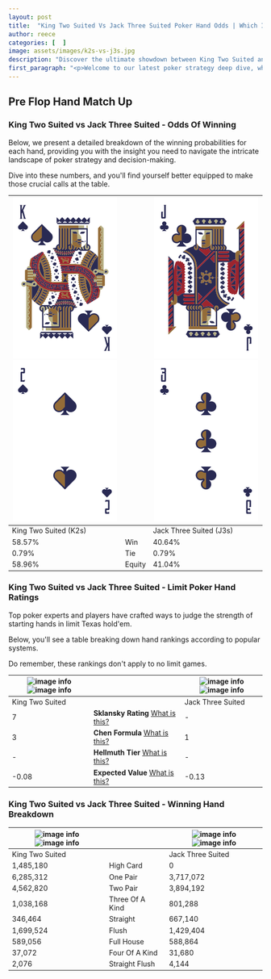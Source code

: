 ```yaml
---
layout: post
title:  "King Two Suited Vs Jack Three Suited Poker Hand Odds | Which Is The Better Hand In Poker? A Complete Guide"
author: reece
categories: [  ]
image: assets/images/k2s-vs-j3s.jpg
description: "Discover the ultimate showdown between King Two Suited and Jack Three Suited in poker! Uncover the odds, strategies, and scenarios where one hand triumphs over the other. Get ready to up your poker game with this thrilling analysis."
first_paragraph: "<p>Welcome to our latest poker strategy deep dive, where we're pitting two distinct hands against each other in a high-stakes showdown: King Two Suited vs Jack Three Suited.</p><p>In the dynamic world of poker, every decision counts, and knowing which hand holds the upper hand is key to your success at the table.</p><p>In this article, we'll dissect these two hands, explore the scenarios where one dominates the other, and equip you with the knowledge to make strategic choices that can tip the odds in your favor.</p><p>Get ready to unravel the intriguing dynamics of these poker hands and elevate your game to new heights.</p>"
---
```




[comment]: # (sp0)

## Pre Flop Hand Match Up

<div class="table hand-ratings" markdown="1"> 



### King Two Suited vs Jack Three Suited - Odds Of Winning

Below, we present a detailed breakdown of the winning probabilities for each hand, providing you with the insight you need to navigate the intricate landscape of poker strategy and decision-making. 

Dive into these numbers, and you'll find yourself better equipped to make those crucial calls at the table.


    
| ![image info](assets/images/hand1/k.png) ![image info](assets/images/hand1/2.png) |  | ![image info](assets/images/hand2/j.png) ![image info](assets/images/hand2/3.png) |
| -------- | -------- | -------- |
| King Two Suited (K2s) |  | Jack Three Suited (J3s) |
| 58.57% | Win | 40.64% |
| 0.79% | Tie | 0.79% |
| 58.96% | Equity | 41.04% |




[comment]: # (sp1)



### King Two Suited vs Jack Three Suited - Limit Poker Hand Ratings

Top poker experts and players have crafted ways to judge the strength of starting hands in limit Texas hold'em. 

Below, you'll see a table breaking down hand rankings according to popular systems. 

Do remember, these rankings don't apply to no limit games.


    
| ![image info](https://www.riverpairs.com/assets/images/hand1/k.png) ![image info](https://www.riverpairs.com/assets/images/hand1/2.png) |  | ![image info](https://www.riverpairs.com/assets/images/hand2/j.png) ![image info](https://www.riverpairs.com/assets/images/hand2/3.png) |
| -------- | -------- | -------- |
| King Two Suited |  | Jack Three Suited |
| 7 | **Sklansky Rating** [What is this?](/sklansky-rating-explained) | - |
| 3 | **Chen Formula** [What is this?](/chen-formula-explained) | 1 |
| - | **Hellmuth Tier** [What is this?](/Hellmuth-tier-explained) | - |
| -0.08 | **Expected Value** [What is this?](/expected-value-explained) | -0.13 |




[comment]: # (sp2)



### King Two Suited vs Jack Three Suited - Winning Hand Breakdown


    
| ![image info](https://www.riverpairs.com/assets/images/hand1/k.png) ![image info](https://www.riverpairs.com/assets/images/hand1/2.png) |  | ![image info](https://www.riverpairs.com/assets/images/hand2/j.png) ![image info](https://www.riverpairs.com/assets/images/hand2/3.png) |
| -------- | -------- | -------- |
| King Two Suited |  | Jack Three Suited |
| 1,485,180 | High Card | 0 |
| 6,285,312 | One Pair | 3,717,072 |
| 4,562,820 | Two Pair | 3,894,192 |
| 1,038,168 | Three Of A Kind | 801,288 |
| 346,464 | Straight | 667,140 |
| 1,699,524 | Flush | 1,429,404 |
| 589,056 | Full House | 588,864 |
| 37,072 | Four Of A Kind | 31,680 |
| 2,076 | Straight Flush | 4,144 |




[comment]: # (sp3)



</div>

[comment]: # (sp4)



[comment]: # (sp5)


